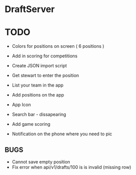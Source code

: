 # DraftServer

# TODO

 * Colors for positions on screen ( 6 positions )
 * Add in scoring for competitions
 * Create JSON import script
 * Get stewart to enter the position
 * List your team in the app
 * Add positions on the app
 * App Icon
 * Search bar - dissapearing

 * Add game scoring

 * Notification on the phone where you need to pic

## BUGS

 * Cannot save empty position
 * Fix error when api/v1/drafts/100 is is invalid (missing row)
